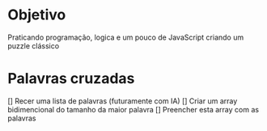 # Objetivo
Praticando programação, logica e um pouco de JavaScript criando um puzzle clássico


# Palavras cruzadas

[] Recer uma lista de palavras (futuramente com IA)
[] Criar um array bidimencional do tamanho da maior palavra
[] Preencher esta array com as palavras